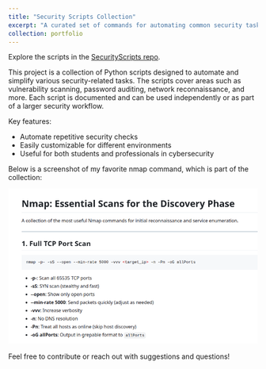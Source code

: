 ```yaml
---
title: "Security Scripts Collection"
excerpt: "A curated set of commands for automating common security tasks, vulnerability checks, and penetration testing workflows. <br/><img src='/images/portfolio/Security_scripts.png' class='object-fit-cover' style='width: 550px; height:300px;'>"
collection: portfolio
---
```


Explore the scripts in the [SecurityScripts repo](https://github.com/Enrique720/SecurityScripts).

This project is a collection of Python scripts designed to automate and simplify various security-related tasks. The scripts cover areas such as vulnerability scanning, password auditing, network reconnaissance, and more. Each script is documented and can be used independently or as part of a larger security workflow.

Key features:
- Automate repetitive security checks
- Easily customizable for different environments
- Useful for both students and professionals in cybersecurity

Below is a screenshot of my favorite nmap command, which is part of the collection:

![Security Scripts Screenshot](/images/portfolio/nmap.png "Security Scripts Example")

Feel free to contribute or reach out with suggestions and questions!